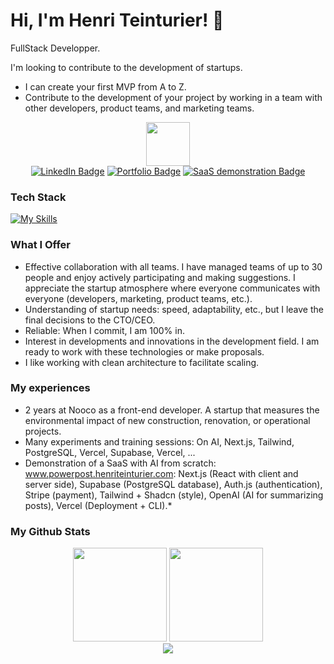 # Hi, I'm Henri Teinturier! 👋 
FullStack Developper.

I'm looking to contribute to the development of startups. 
- I can create your first MVP from A to Z.
- Contribute to the development of your project by working in a team with other developers, product teams, and marketing teams.

<div id="header" align="center">
  <img src="https://cdn-icons-png.flaticon.com/512/5072/5072860.png" width="70"/>
  
</div>
<div id="badges" align"center">
  <div align="center">
  <a  href="https://www.linkedin.com/in/henri-teinturier/"><img src="https://img.shields.io/badge/LinkedIn-blue?logo=linkedin&logoColor=white" alt="LinkedIn Badge"/></a>
  <a  href="https://www.henriteinturier.com"><img img src="https://img.shields.io/badge/Portfolio-3b82f6" alt="Portfolio Badge"/></a>
  <a  href="https://www.powerpost.henriteinturier.com"><img src="https://img.shields.io/badge/Sass%20Demonstration-8b5cf6" alt="SaaS demonstration Badge"/></a>
  </div>
</div>

### Tech Stack
[![My Skills](https://skillicons.dev/icons?i=nextjs,react,ts,tailwind,redux,ai,nodejs,prisma,supabase,git)](https://skillicons.dev)

### What I Offer

- Effective collaboration with all teams. I have managed teams of up to 30 people and enjoy actively participating and making suggestions. I appreciate the startup atmosphere where everyone communicates with everyone (developers, marketing, product teams, etc.).
- Understanding of startup needs: speed, adaptability, etc., but I leave the final decisions to the CTO/CEO.
- Reliable: When I commit, I am 100% in.
- Interest in developments and innovations in the development field. I am ready to work with these technologies or make proposals.
- I like working with clean architecture to facilitate scaling.

### My experiences
- 2 years at Nooco as a front-end developer. A startup that measures the environmental impact of new construction, renovation, or operational projects.
- Many experiments and training sessions: On AI, Next.js, Tailwind, PostgreSQL, Vercel, Supabase, Vercel, ...
- Demonstration of a SaaS with AI from scratch: www.powerpost.henriteinturier.com: Next.js (React with client and server side), Supabase (PostgreSQL database), Auth.js (authentication), Stripe (payment), Tailwind + Shadcn (style), OpenAI (AI for summarizing posts), Vercel (Deployment + CLI).*

### My Github Stats
<div align="center"  >
  <img src="https://github-readme-streak-stats.herokuapp.com?user=HenriTeinturier&theme=tokyonight" height="150px" />
  <img src="https://github-readme-stats.vercel.app/api/top-langs/?username=anuraghazra&hide=javascript,html&layout=compact"  height="150px"  />
</div>
<div align="center">
  <img src="https://github-readme-stats.vercel.app/api?show=reviews,discussions_started,discussions_answered&username=HenriTeinturier&theme=tokyonight&show_icons=true&rank_icon=github&hide_border=true&count_private=true"/>
  </div>
</div>






<!---
HenriTeinturier/HenriTeinturier is a ✨ special ✨ repository because its `README.md` (this file) appears on your GitHub profile.
You can click the Preview link to take a look at your changes.
--->
